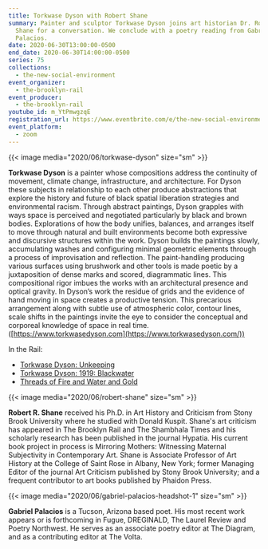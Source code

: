 ```yaml
---
title: Torkwase Dyson with Robert Shane
summary: Painter and sculptor Torkwase Dyson joins art historian Dr. Robert
  Shane for a conversation. We conclude with a poetry reading from Gabriel
  Palacios.
date: 2020-06-30T13:00:00-0500
end_date: 2020-06-30T14:00:00-0500
series: 75
collections:
  - the-new-social-environment
event_organizer:
  - the-brooklyn-rail
event_producer:
  - the-brooklyn-rail
youtube_id: m_YtPmwgzqE
registration_url: https://www.eventbrite.com/e/the-new-social-environment-75-torkwase-dyson-tickets-110857202878
event_platform:
  - zoom
---
```

{{< image media="2020/06/torkwase-dyson" size="sm" >}}

**Torkwase Dyson** is a painter whose compositions address the continuity of movement, climate change, infrastructure, and architecture. For Dyson these subjects in relationship to each other produce abstractions that explore the history and future of black spatial liberation strategies and environmental racism. Through abstract paintings, Dyson grapples with ways space is perceived and negotiated particularly by black and brown bodies. Explorations of how the body unifies, balances, and arranges itself to move through natural and built environments become both expressive and discursive structures within the work. Dyson builds the paintings slowly, accumulating washes and configuring minimal geometric elements through a process of improvisation and reflection. The paint-handling producing various surfaces using brushwork and other tools is made poetic by a juxtaposition of dense marks and scored, diagrammatic lines. This compositional rigor imbues the works with an architectural presence and optical gravity. In Dyson’s work the residue of grids and the evidence of hand moving in space creates a productive tension. This precarious arrangement along with subtle use of atmospheric color, contour lines, scale shifts in the paintings invite the eye to consider the conceptual and corporeal knowledge of space in real time. ([https://www.torkwasedyson.com](https://www.torkwasedyson.com/))

In the Rail:

* [Torkwase Dyson: Unkeeping](https://brooklynrail.org/2016/04/artseen/torkwase-dyson-unkeeping)
* [Torkwase Dyson: 1919: Blackwater](https://brooklynrail.org/2019/11/artseen/Torkwase-Dyson-1919-Blackwater)
* [Threads of Fire and Water and Gold](https://brooklynrail.org/2017/05/artseen/Threads-of-Fire-and-Water-and-Gold)

{{< image media="2020/06/robert-shane" size="sm" >}}

**Robert R. Shane** received his Ph.D. in Art History and Criticism from Stony Brook University where he studied with Donald Kuspit. Shane's art criticism has appeared in The Brooklyn Rail and The Shambhala Times and his scholarly research has been published in the journal Hypatia. His current book project in process is Mirroring Mothers: Witnessing Maternal Subjectivity in Contemporary Art. Shane is Associate Professor of Art History at the College of Saint Rose in Albany, New York; former Managing Editor of the journal Art Criticism published by Stony Brook University; and a frequent contributor to art books published by Phaidon Press.

{{< image media="2020/06/gabriel-palacios-headshot-1" size="sm" >}}

**Gabriel Palacios** is a Tucson, Arizona based poet. His most recent work appears or is forthcoming in Fugue, DREGINALD, The Laurel Review and Poetry Northwest. He serves as an associate poetry editor at The Diagram, and as a contributing editor at The Volta.